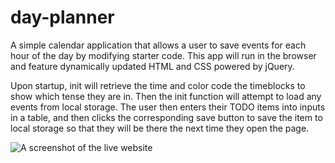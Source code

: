 # day-planner
A simple calendar application that allows a user to save events for each hour of the day by modifying starter code. This app will run in the browser and feature dynamically updated HTML and CSS powered by jQuery. 

Upon startup, init will retrieve the time and color code the timeblocks to show which tense they are in. Then the init function will attempt to load any events from local storage. 
The user then enters their TODO items into inputs in a table, and then clicks the corresponding save button to save the item to local storage so that they will be there the next time
they open the page. 

![A screenshot of the live website](.Assets/working-example.PNG)
